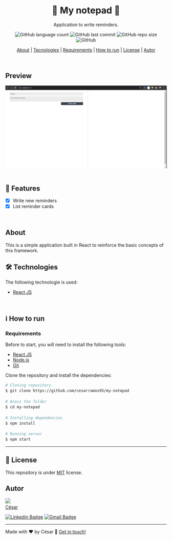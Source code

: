 <h1 align="center"> 📝 My notepad 📝 </h1>

<div align="center">
  Application to write reminders.
</div>

<div align="center">

![GitHub language count](https://img.shields.io/github/languages/count/cesarramos95/my-notepad)
![GitHub last commit](https://img.shields.io/github/last-commit/cesarramos95/my-notepad)
![GitHub repo size](https://img.shields.io/github/repo-size/cesarramos95/my-notepad?color=orange)
![GitHub](https://img.shields.io/github/license/cesarramos95/my-notepad)

</div>

</div>

<p align="center">
 <a href="#about">About</a> |
 <a href="#techs">Tecnologies</a> |
 <a href="#requirements">Requirements</a> |
 <a href="#run">How to run</a> |
 <a href="#license">License</a> |
 <a href="#autor">Autor</a>
</p>

<br/>

## Preview

<div>
    <img src="./assets/AddRemindersGif.gif" alt="Add reminder" width="800px">
</div>

<br/>

## 📎 Features

- [x] Write new reminders
- [x] List reminder cards

<br>

<div id="about">

## About

This is a simple application built in React to reinforce the basic concepts of this framework.

</div>

<div id="techs">

## 🛠 Technologies
The following technologie is used:
- [React JS](https://pt-br.reactjs.org/)

</div>

<br>

<div id="run">

## ℹ How to run

### Requirements
Before to start, you will need to install the following tools:

- [React JS](https://pt-br.reactjs.org/)
- [Node.js](https://nodejs.org/en/)
- [Git](https://git-scm.com)

Clone the repository and install the dependencies:

```bash
# Cloning repository
$ git clone https://github.com/cesarramos95/my-notepad

# Acess the folder
$ cd my-notepad

# Installing dependencies
$ npm install

# Running server
$ npm start
```

<div id="license">

---

## 📝 License
This repository is under [MIT](./LICENSE) license.
</div>

<div id="autor">

## Autor

<img src="https://avatars0.githubusercontent.com/u/41995703?s=460&u=e79d6900cae07be99d738d5388709b275f752356&v=4" width="100px" >
<br>
<a href="t.me/cesarramos95">César</a>

[![Linkedin Badge](https://img.shields.io/badge/-César-blue?style=flat-square&logo=Linkedin&logoColor=white&link=https://www.linkedin.com/in/cesararamos/)](https://www.linkedin.com/in/cesararamos/)
[![Gmail Badge](https://img.shields.io/badge/-cesarramos.aug@gmail.com-c14438?style=flat-square&logo=Gmail&logoColor=white&link=mailto:cesarramos.aug@gmail.com)](mailto:cesarramos.aug@gmail.com)

</div>

---

Made with ❤ by César 👋 [Get in touch!](https://linkedin.com/in/cesararamos)

